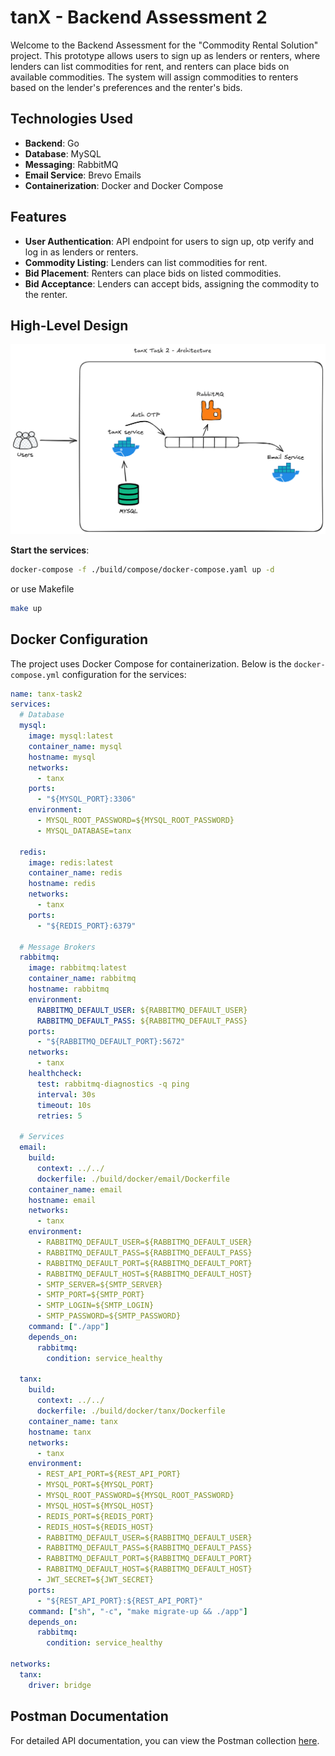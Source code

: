 # tanX - Backend Assessment 2

Welcome to the Backend Assessment for the "Commodity Rental Solution" project. This prototype allows users to sign up as lenders or renters, where lenders can list commodities for rent, and renters can place bids on available commodities. The system will assign commodities to renters based on the lender's preferences and the renter's bids.

## Technologies Used

- **Backend**: Go
- **Database**: MySQL
- **Messaging**: RabbitMQ
- **Email Service**: Brevo Emails
- **Containerization**: Docker and Docker Compose


## Features

- **User Authentication**: API endpoint for users to sign up, otp verify and log in as lenders or renters.
- **Commodity Listing**: Lenders can list commodities for rent.
- **Bid Placement**: Renters can place bids on listed commodities.
- **Bid Acceptance**: Lenders can accept bids, assigning the commodity to the renter.

## High-Level Design

![Sign Up OTP](/samples/tanx-task2.png)

**Start the services**:

```bash
docker-compose -f ./build/compose/docker-compose.yaml up -d
```

or use Makefile

```bash
make up
```

## Docker Configuration

The project uses Docker Compose for containerization. Below is the `docker-compose.yml` configuration for the services:

```yaml
name: tanx-task2
services:
  # Database
  mysql:
    image: mysql:latest
    container_name: mysql
    hostname: mysql
    networks:
      - tanx
    ports:
      - "${MYSQL_PORT}:3306"
    environment:
      - MYSQL_ROOT_PASSWORD=${MYSQL_ROOT_PASSWORD}
      - MYSQL_DATABASE=tanx

  redis:
    image: redis:latest
    container_name: redis
    hostname: redis
    networks:
      - tanx
    ports:
      - "${REDIS_PORT}:6379"

  # Message Brokers
  rabbitmq:
    image: rabbitmq:latest
    container_name: rabbitmq
    hostname: rabbitmq
    environment:
      RABBITMQ_DEFAULT_USER: ${RABBITMQ_DEFAULT_USER}
      RABBITMQ_DEFAULT_PASS: ${RABBITMQ_DEFAULT_PASS}
    ports:
      - "${RABBITMQ_DEFAULT_PORT}:5672"
    networks:
      - tanx
    healthcheck:
      test: rabbitmq-diagnostics -q ping
      interval: 30s
      timeout: 10s
      retries: 5

  # Services
  email:
    build:
      context: ../../
      dockerfile: ./build/docker/email/Dockerfile
    container_name: email
    hostname: email
    networks:
      - tanx
    environment:
      - RABBITMQ_DEFAULT_USER=${RABBITMQ_DEFAULT_USER}
      - RABBITMQ_DEFAULT_PASS=${RABBITMQ_DEFAULT_PASS}
      - RABBITMQ_DEFAULT_PORT=${RABBITMQ_DEFAULT_PORT}
      - RABBITMQ_DEFAULT_HOST=${RABBITMQ_DEFAULT_HOST}
      - SMTP_SERVER=${SMTP_SERVER}
      - SMTP_PORT=${SMTP_PORT}
      - SMTP_LOGIN=${SMTP_LOGIN}
      - SMTP_PASSWORD=${SMTP_PASSWORD}
    command: ["./app"]
    depends_on:
      rabbitmq:
        condition: service_healthy

  tanx:
    build:
      context: ../../
      dockerfile: ./build/docker/tanx/Dockerfile
    container_name: tanx
    hostname: tanx
    networks:
      - tanx
    environment:
      - REST_API_PORT=${REST_API_PORT}
      - MYSQL_PORT=${MYSQL_PORT}
      - MYSQL_ROOT_PASSWORD=${MYSQL_ROOT_PASSWORD}
      - MYSQL_HOST=${MYSQL_HOST}
      - REDIS_PORT=${REDIS_PORT}
      - REDIS_HOST=${REDIS_HOST}
      - RABBITMQ_DEFAULT_USER=${RABBITMQ_DEFAULT_USER}
      - RABBITMQ_DEFAULT_PASS=${RABBITMQ_DEFAULT_PASS}
      - RABBITMQ_DEFAULT_PORT=${RABBITMQ_DEFAULT_PORT}
      - RABBITMQ_DEFAULT_HOST=${RABBITMQ_DEFAULT_HOST}
      - JWT_SECRET=${JWT_SECRET}
    ports:
      - "${REST_API_PORT}:${REST_API_PORT}"
    command: ["sh", "-c", "make migrate-up && ./app"]
    depends_on:
      rabbitmq:
        condition: service_healthy

networks:
  tanx:
    driver: bridge
```

## Postman Documentation

For detailed API documentation, you can view the Postman collection [here](https://documenter.getpostman.com/view/19782195/2sA3kaBeRD).

